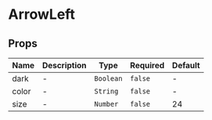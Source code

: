 # ArrowLeft

## Props

<!-- @vuese:ArrowLeft:props:start -->
|Name|Description|Type|Required|Default|
|---|---|---|---|---|
|dark|-|`Boolean`|`false`|-|
|color|-|`String`|`false`|-|
|size|-|`Number`|`false`|24|

<!-- @vuese:ArrowLeft:props:end -->


